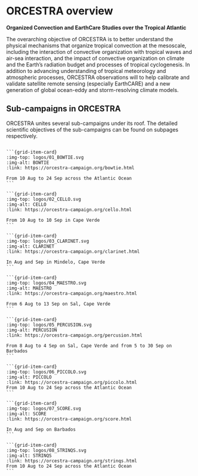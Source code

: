 # ORCESTRA overview

**Organized Convection and EarthCare Studies over the Tropical Atlantic**

The overarching objective of ORCESTRA is to better understand the physical mechanisms that organize tropical convection at the mesoscale, including the interaction of convective organization with tropical waves and air-sea interaction, and the impact of convective organization on climate and the Earth’s radiation budget and processes of tropical cyclogenesis. In addition to advancing understanding of tropical meteorology and atmospheric processes, ORCESTRA observations will to help calibrate and validate satellite remote sensing (especially EarthCARE) and a new generation of global ocean-eddy and storm-resolving climate models.

## Sub-campaigns in ORCESTRA

ORCESTRA unites several sub-campaigns under its roof. The detailed scientific objectives of the sub-campaigns can be found on subpages respectively.

````{grid} 4

```{grid-item-card} 
:img-top: logos/01_BOWTIE.svg
:img-alt: BOWTIE
:link: https://orcestra-campaign.org/bowtie.html

From 10 Aug to 24 Sep across the Atlantic Ocean
```

```{grid-item-card}
:img-top: logos/02_CELLO.svg
:img-alt: CELLO
:link: https://orcestra-campaign.org/cello.html

From 10 Aug to 10 Sep in Cape Verde
```

```{grid-item-card}
:img-top: logos/03_CLARINET.svg
:img-alt: CLARINET
:link: https://orcestra-campaign.org/clarinet.html

In Aug and Sep in Mindelo, Cape Verde
```

```{grid-item-card}
:img-top: logos/04_MAESTRO.svg
:img-alt: MAESTRO
:link: https://orcestra-campaign.org/maestro.html

From 6 Aug to 13 Sep on Sal, Cape Verde
```

```{grid-item-card}
:img-top: logos/05_PERCUSION.svg
:img-alt: PERCUSION
:link: https://orcestra-campaign.org/percusion.html

From 8 Aug to 4 Sep on Sal, Cape Verde and from 5 to 30 Sep on Barbados
```

```{grid-item-card}
:img-top: logos/06_PICCOLO.svg
:img-alt: PICCOLO
:link: https://orcestra-campaign.org/piccolo.html
From 10 Aug to 24 Sep across the Atlantic Ocean
```

```{grid-item-card}
:img-top: logos/07_SCORE.svg
:img-alt: SCORE
:link: https://orcestra-campaign.org/score.html

In Aug and Sep on Barbados
```

```{grid-item-card}
:img-top: logos/08_STRINQS.svg
:img-alt: STRINQS
:link: https://orcestra-campaign.org/strinqs.html
From 10 Aug to 24 Sep across the Atlantic Ocean
```

````




